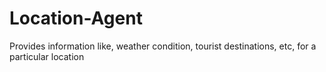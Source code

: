 # Location-Agent
Provides information like, weather condition, tourist destinations, etc, for a particular location

